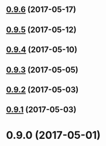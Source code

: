 <a name="0.9.6"></a>
## [0.9.6](https://github.com/generalov/open-in-editor-vscode/compare/v0.9.5...v0.9.6) (2017-05-17)



<a name="0.9.5"></a>
## [0.9.5](https://github.com/generalov/open-in-editor-vscode/compare/v0.9.4...v0.9.5) (2017-05-12)



<a name="0.9.4"></a>
## [0.9.4](https://github.com/generalov/open-in-editor-vscode/compare/v0.9.3...v0.9.4) (2017-05-10)



<a name="0.9.3"></a>
## [0.9.3](https://github.com/generalov/open-in-editor-vscode/compare/v0.9.2...v0.9.3) (2017-05-05)



<a name="0.9.2"></a>
## [0.9.2](https://github.com/generalov/open-in-editor-vscode/compare/0.9.2...v0.9.2) (2017-05-03)



<a name="0.9.1"></a>
## [0.9.1](https://github.com/generalov/open-in-editor-vscode/compare/0.9.1...v0.9.1) (2017-05-03)



<a name="0.9.0"></a>
# 0.9.0 (2017-05-01)



